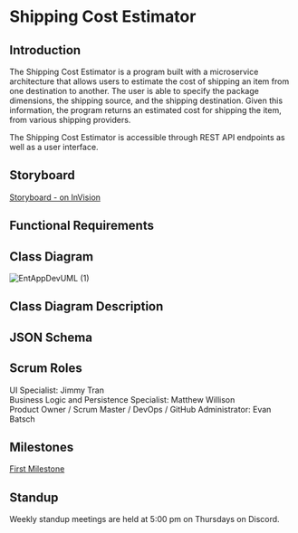 # Shipping Cost Estimator

## Introduction

The Shipping Cost Estimator is a program built with a microservice architecture that allows users to estimate the cost of shipping an item from one destination to another. The user is able to specify the package dimensions, the shipping source, and the shipping destination. Given this information, the program returns an estimated cost for shipping the item, from various shipping providers.  

The Shipping Cost Estimator is accessible through REST API endpoints as well as a user interface.

## Storyboard

[Storyboard - on InVision](https://projects.invisionapp.com/prototype/PackageEstimation-ckf7ophbr004ykc012kmr4v9f/play/67bb3bf9)

## Functional Requirements

## Class Diagram
![EntAppDevUML (1)](https://user-images.githubusercontent.com/55462414/93695181-0021f600-fae2-11ea-873a-2110b72ba915.png)
## Class Diagram Description

## JSON Schema

## Scrum Roles
UI Specialist: Jimmy Tran  
Business Logic and Persistence Specialist: Matthew Willison  
Product Owner / Scrum Master / DevOps / GitHub Administrator: Evan Batsch  

## Milestones

[First Milestone](https://github.com/batschew/shipping-cost-estimator/milestone/1)

## Standup

Weekly standup meetings are held at 5:00 pm on Thursdays on Discord.

